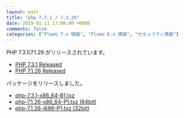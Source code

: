 ```yaml
---
layout: post
title: "php 7.3.1 / 7.1.26"
date: 2019-01-11 17:00:00 +0900
comments: false
categories: ["Plamo 7.x 情報", "Plamo 6.x 情報", "セキュリティ情報"]
---
```

PHP 7.3.1/7.1.26 がリリースされています。

* [PHP 7.3.1 Released](http://php.net/ChangeLog-7.php#7.3.1)
* [PHP 7.1.26 Released](http://php.net/ChangeLog-7.php#7.1.26)

パッケージをリリースしました。

* [php-7.3.1-x86_64-B1.txz](ftp://plamo.linet.gr.jp/pub/Plamo-7.x/x86_64/plamo/08_daemons/php-7.3.1-x86_64-B1.txz)
* [php-7.1.26-x86_64-P1.txz (64bit)](ftp://plamo.linet.gr.jp/pub/Plamo-6.x/x86_64/plamo/05_ext/network2.txz/php-7.1.26-x86_64-P1.txz)
* [php-7.1.26-i686-P1.txz (32bit)](ftp://plamo.linet.gr.jp/pub/Plamo-6.x/x86/plamo/05_ext/network2.txz/php-7.1.26-i686-P1.txz)

